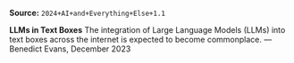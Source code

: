**Source:** `2024+AI+and+Everything+Else+1.1`

**LLMs in Text Boxes**
The integration of Large Language Models (LLMs) into text boxes across the internet is expected to become commonplace. — Benedict Evans, December 2023

